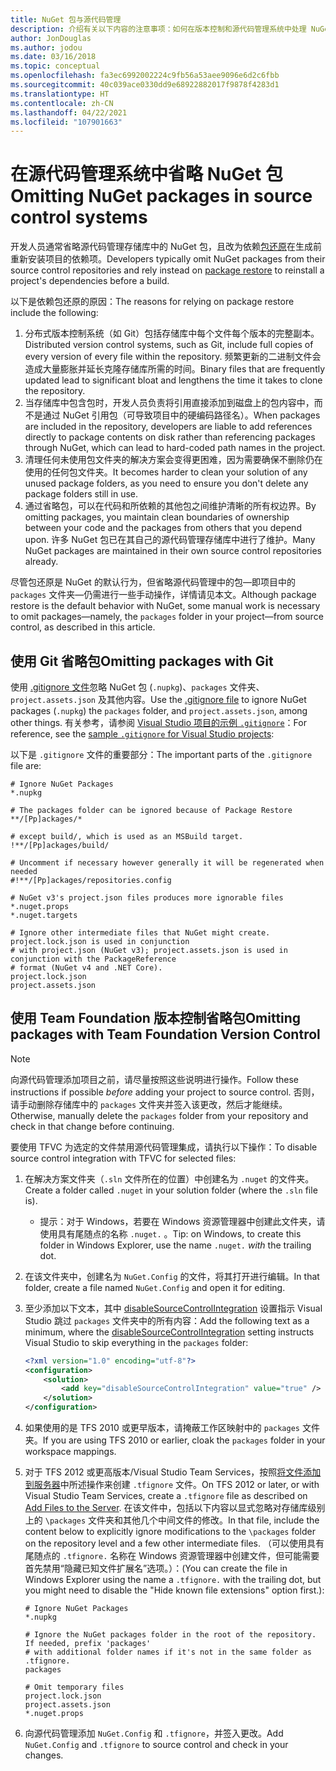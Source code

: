 ```yaml
---
title: NuGet 包与源代码管理
description: 介绍有关以下内容的注意事项：如何在版本控制和源代码管理系统中处理 NuGet 包，以及如何使用 Git 和 TFVC 省略包。
author: JonDouglas
ms.author: jodou
ms.date: 03/16/2018
ms.topic: conceptual
ms.openlocfilehash: fa3ec6992002224c9fb56a53aee9096e6d2c6fbb
ms.sourcegitcommit: 40c039ace0330dd9e68922882017f9878f4283d1
ms.translationtype: HT
ms.contentlocale: zh-CN
ms.lasthandoff: 04/22/2021
ms.locfileid: "107901663"
---
```

# <a name="omitting-nuget-packages-in-source-control-systems"></a><span data-ttu-id="6d08f-103">在源代码管理系统中省略 NuGet 包</span><span class="sxs-lookup"><span data-stu-id="6d08f-103">Omitting NuGet packages in source control systems</span></span>

<span data-ttu-id="6d08f-104">开发人员通常省略源代码管理存储库中的 NuGet 包，且改为依赖[包还原](package-restore.md)在生成前重新安装项目的依赖项。</span><span class="sxs-lookup"><span data-stu-id="6d08f-104">Developers typically omit NuGet packages from their source control repositories and rely instead on [package restore](package-restore.md) to reinstall a project's dependencies before a build.</span></span>

<span data-ttu-id="6d08f-105">以下是依赖包还原的原因：</span><span class="sxs-lookup"><span data-stu-id="6d08f-105">The reasons for relying on package restore include the following:</span></span>

1. <span data-ttu-id="6d08f-106">分布式版本控制系统（如 Git）包括存储库中每个文件每个版本的完整副本。</span><span class="sxs-lookup"><span data-stu-id="6d08f-106">Distributed version control systems, such as Git, include full copies of every version of every file within the repository.</span></span> <span data-ttu-id="6d08f-107">频繁更新的二进制文件会造成大量膨胀并延长克隆存储库所需的时间。</span><span class="sxs-lookup"><span data-stu-id="6d08f-107">Binary files that are frequently updated lead to significant bloat and lengthens the time it takes to clone the repository.</span></span>
1. <span data-ttu-id="6d08f-108">当存储库中包含包时，开发人员负责将引用直接添加到磁盘上的包内容中，而不是通过 NuGet 引用包（可导致项目中的硬编码路径名）。</span><span class="sxs-lookup"><span data-stu-id="6d08f-108">When packages are included in the repository, developers are liable to add references directly to package contents on disk rather than referencing packages through NuGet, which can lead to hard-coded path names in the project.</span></span>
1. <span data-ttu-id="6d08f-109">清理任何未使用包文件夹的解决方案会变得更困难，因为需要确保不删除仍在使用的任何包文件夹。</span><span class="sxs-lookup"><span data-stu-id="6d08f-109">It becomes harder to clean your solution of any unused package folders, as you need to ensure you don't delete any package folders still in use.</span></span>
1. <span data-ttu-id="6d08f-110">通过省略包，可以在代码和所依赖的其他包之间维护清晰的所有权边界。</span><span class="sxs-lookup"><span data-stu-id="6d08f-110">By omitting packages, you maintain clean boundaries of ownership between your code and the packages from others that you depend upon.</span></span> <span data-ttu-id="6d08f-111">许多 NuGet 包已在其自己的源代码管理存储库中进行了维护。</span><span class="sxs-lookup"><span data-stu-id="6d08f-111">Many NuGet packages are maintained in their own source control repositories already.</span></span>

<span data-ttu-id="6d08f-112">尽管包还原是 NuGet 的默认行为，但省略源代码管理中的包&mdash;即项目中的 `packages` 文件夹&mdash;仍需进行一些手动操作，详情请见本文。</span><span class="sxs-lookup"><span data-stu-id="6d08f-112">Although package restore is the default behavior with NuGet, some manual work is necessary to omit packages&mdash;namely, the `packages` folder in your project&mdash;from source control, as described in this article.</span></span>

## <a name="omitting-packages-with-git"></a><span data-ttu-id="6d08f-113">使用 Git 省略包</span><span class="sxs-lookup"><span data-stu-id="6d08f-113">Omitting packages with Git</span></span>

<span data-ttu-id="6d08f-114">使用 [.gitignore 文件](https://git-scm.com/docs/gitignore)忽略 NuGet 包 (`.nupkg`)、`packages` 文件夹、`project.assets.json` 及其他内容。</span><span class="sxs-lookup"><span data-stu-id="6d08f-114">Use the [.gitignore file](https://git-scm.com/docs/gitignore) to ignore NuGet packages (`.nupkg`) the `packages` folder, and `project.assets.json`, among other things.</span></span> <span data-ttu-id="6d08f-115">有关参考，请参阅 [Visual Studio 项目的示例 `.gitignore`](https://github.com/github/gitignore/blob/master/VisualStudio.gitignore)：</span><span class="sxs-lookup"><span data-stu-id="6d08f-115">For reference, see the [sample `.gitignore` for Visual Studio projects](https://github.com/github/gitignore/blob/master/VisualStudio.gitignore):</span></span>

<span data-ttu-id="6d08f-116">以下是 `.gitignore` 文件的重要部分：</span><span class="sxs-lookup"><span data-stu-id="6d08f-116">The important parts of the `.gitignore` file are:</span></span>

```gitignore
# Ignore NuGet Packages
*.nupkg

# The packages folder can be ignored because of Package Restore
**/[Pp]ackages/*

# except build/, which is used as an MSBuild target.
!**/[Pp]ackages/build/

# Uncomment if necessary however generally it will be regenerated when needed
#!**/[Pp]ackages/repositories.config

# NuGet v3's project.json files produces more ignorable files
*.nuget.props
*.nuget.targets

# Ignore other intermediate files that NuGet might create. project.lock.json is used in conjunction
# with project.json (NuGet v3); project.assets.json is used in conjunction with the PackageReference
# format (NuGet v4 and .NET Core).
project.lock.json
project.assets.json
```

## <a name="omitting-packages-with-team-foundation-version-control"></a><span data-ttu-id="6d08f-117">使用 Team Foundation 版本控制省略包</span><span class="sxs-lookup"><span data-stu-id="6d08f-117">Omitting packages with Team Foundation Version Control</span></span>

> [!Note]
> <span data-ttu-id="6d08f-118">向源代码管理添加项目之前，请尽量按照这些说明进行操作。</span><span class="sxs-lookup"><span data-stu-id="6d08f-118">Follow these instructions if possible *before* adding your project to source control.</span></span> <span data-ttu-id="6d08f-119">否则，请手动删除存储库中的 `packages` 文件夹并签入该更改，然后才能继续。</span><span class="sxs-lookup"><span data-stu-id="6d08f-119">Otherwise, manually delete the `packages` folder from your repository and check in that change before continuing.</span></span>

<span data-ttu-id="6d08f-120">要使用 TFVC 为选定的文件禁用源代码管理集成，请执行以下操作：</span><span class="sxs-lookup"><span data-stu-id="6d08f-120">To disable source control integration with TFVC for selected files:</span></span>

1. <span data-ttu-id="6d08f-121">在解决方案文件夹（`.sln` 文件所在的位置）中创建名为 `.nuget` 的文件夹。</span><span class="sxs-lookup"><span data-stu-id="6d08f-121">Create a folder called `.nuget` in your solution folder (where the `.sln` file is).</span></span>
    - <span data-ttu-id="6d08f-122">提示：对于 Windows，若要在 Windows 资源管理器中创建此文件夹，请使用具有尾随点的名称 `.nuget.` 。</span><span class="sxs-lookup"><span data-stu-id="6d08f-122">Tip: on Windows, to create this folder in Windows Explorer, use the name `.nuget.` *with* the trailing dot.</span></span>

1. <span data-ttu-id="6d08f-123">在该文件夹中，创建名为 `NuGet.Config` 的文件，将其打开进行编辑。</span><span class="sxs-lookup"><span data-stu-id="6d08f-123">In that folder, create a file named `NuGet.Config` and open it for editing.</span></span>

1. <span data-ttu-id="6d08f-124">至少添加以下文本，其中 [disableSourceControlIntegration](../reference/nuget-config-file.md#solution-section) 设置指示 Visual Studio 跳过 `packages` 文件夹中的所有内容：</span><span class="sxs-lookup"><span data-stu-id="6d08f-124">Add the following text as a minimum, where the [disableSourceControlIntegration](../reference/nuget-config-file.md#solution-section) setting instructs Visual Studio to skip everything in the `packages` folder:</span></span>

   ```xml
   <?xml version="1.0" encoding="utf-8"?>
   <configuration>
       <solution>
           <add key="disableSourceControlIntegration" value="true" />
       </solution>
   </configuration>
   ```

1. <span data-ttu-id="6d08f-125">如果使用的是 TFS 2010 或更早版本，请掩蔽工作区映射中的 `packages` 文件夹。</span><span class="sxs-lookup"><span data-stu-id="6d08f-125">If you are using TFS 2010 or earlier, cloak the `packages` folder in your workspace mappings.</span></span>

1. <span data-ttu-id="6d08f-126">对于 TFS 2012 或更高版本/Visual Studio Team Services，按照[将文件添加到服务器](/vsts/tfvc/add-files-server?view=vsts#tfignore&preserve-view=true)中所述操作来创建 `.tfignore` 文件。</span><span class="sxs-lookup"><span data-stu-id="6d08f-126">On TFS 2012 or later, or with Visual Studio Team Services, create a `.tfignore` file as described on [Add Files to the Server](/vsts/tfvc/add-files-server?view=vsts#tfignore&preserve-view=true).</span></span> <span data-ttu-id="6d08f-127">在该文件中，包括以下内容以显式忽略对存储库级别上的 `\packages` 文件夹和其他几个中间文件的修改。</span><span class="sxs-lookup"><span data-stu-id="6d08f-127">In that file, include the content below to explicitly ignore modifications to the `\packages` folder on the repository level and a few other intermediate files.</span></span> <span data-ttu-id="6d08f-128">（可以使用具有尾随点的 `.tfignore.` 名称在 Windows 资源管理器中创建文件，但可能需要首先禁用“隐藏已知文件扩展名”选项。）：</span><span class="sxs-lookup"><span data-stu-id="6d08f-128">(You can create the file in Windows Explorer using the name a `.tfignore.` with the trailing dot, but you might need to disable the "Hide known file extensions" option first.):</span></span>

   ```cli
   # Ignore NuGet Packages
   *.nupkg

   # Ignore the NuGet packages folder in the root of the repository. If needed, prefix 'packages'
   # with additional folder names if it's not in the same folder as .tfignore.   
   packages

   # Omit temporary files
   project.lock.json
   project.assets.json
   *.nuget.props
   ```

1. <span data-ttu-id="6d08f-129">向源代码管理添加 `NuGet.Config` 和 `.tfignore`，并签入更改。</span><span class="sxs-lookup"><span data-stu-id="6d08f-129">Add `NuGet.Config` and `.tfignore` to source control and check in your changes.</span></span>
